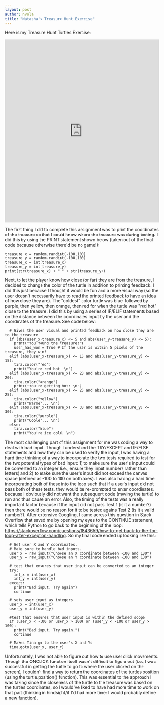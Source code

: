 ```yaml
---
layout: post
author: nvola
title: "Natasha's Treasure Hunt Exercise"
---
```

Here is my Treasure Hunt Turtles Exercise:


<iframe src="https://trinket.io/embed/python/cb703c766f" width="100%" height="600" frameborder="0" marginwidth="0" marginheight="0" allowfullscreen></iframe>



The first thing I did to complete this assignment was to print the coordinates of the treasure so that I could know where the treasure was during testing. I did this by using the PRINT statement shown below (taken out of the final code because otherwise there'd be no game!):

```
treasure_x = random.randint(-100,100)
treasure_y = random.randint(-100,100)
treasure_x = int(treasure_x)
treasure_y = int(treasure_y)
print(str(treasure_x) + " " + str(treasure_y))
```


Next, to let the player know how close (or far) they are from the treasure, I decided to change the color of the turtle in addition to printing feedback. I did this just because I thought it would be fun and a more visual way (so the user doesn't necessarily have to read the printed feedback to have an idea of how close they are). The "coldest" color turtle was blue, followed by purple, then yellow, then orange, then red for when the turtle was "red hot" close to the treasure. I did this by using a series of IF/ELIF statements based on the distance between the coordinates input by the user and the coordinates of the treasure. See code below:

```
  # Gives the user visual and printed feedback on how close they are to the treasure
  if (abs(user_x-treasure_x) <= 5 and abs(user_y-treasure_y) <= 5):
    print("You found the treasure!")
    user_has_won = True # If the user is within 5 pixels of the treasure, they win!
  elif (abs(user_x-treasure_x) <= 15 and abs(user_y-treasure_y) <= 15):
    tina.color("red")
    print("You're red hot! \n")
  elif (abs(user_x-treasure_x) <= 20 and abs(user_y-treasure_y) <= 20):
    tina.color("orange")
    print("You're getting hot! \n")
  elif (abs(user_x-treasure_x) <= 25 and abs(user_y-treasure_y) <= 25):
    tina.color("yellow")
    print("Warmer... \n")
  elif (abs(user_x-treasure_x) <= 30 and abs(user_y-treasure_y) <= 30):
    tina.color("purple")
    print("Cooler... \n")
  else:
    tina.color("blue")
    print("You're ice cold. \n")
```

The most challenging part of this assignment for me was coding a way to deal with bad input. Though I understand the TRY/EXCEPT and IF/ELSE statements and how they can be used to verify the input, I was having a hard time thinking of a way to incorporate the two tests required to test for the two potential types of bad input: 1) to make sure the user's input could be converted to an integer (i.e., ensure they input numbers rather than letters) and 2) to make sure the user's input did not exceed the canvas space (defined as -100 to 100 on both axes). I was also having a hard time incorporating both of these into the loop such that if a user's input did not pass both of these tests, they would be re-prompted to enter coordinates, because I obviously did not want the subsequent code (moving the turtle) to run and thus cause an error. Also, the timing of the tests was a really important factor because if the input did not pass Test 1 (is it a number?) then there would be no reason for it to be tested agains Test 2 (is it a valid number?). After extensive Googling, I came across this question in Stack Overflow that saved me by opening my eyes to the CONTINUE statement, which tells Python to go back to the beginning of the loop: https://stackoverflow.com/questions/1843659/how-to-get-back-to-the-for-loop-after-exception-handling. So my final code ended up looking like this: 

```
  # Get user X and Y coordinates.
  # Make sure to handle bad inputs.
  user_x = raw_input("Choose an X coordinate between -100 and 100")
  user_y = raw_input("Choose an Y coordinate between -100 and 100")
  
  # test that ensures that user input can be converted to an integer
  try:
    int_x = int(user_x)
    int_y = int(user_y)
  except:
    print("Bad input. Try again")
    continue 
  
  # sets user input as integers
  user_x = int(user_x)
  user_y = int(user_y)
  
  #test that ensures that user input is within the defined scope
  if (user_x < -100 or user_x > 100) or (user_y < -100 or user_y > 100):
    print("Bad input. Try again.")
    continue

  # Makes Tina go to the user's X and Ys
  tina.goto(user_x, user_y)
```

Unfortunately, I was not able to figure out how to use user click movements. Though the ONCLICK function itself wasn't difficult to figure out (i.e., I was successful in getting the turtle to go to where the user clicked on the screen), I couldn't find a way to return the coordinates of the turtles position (using the turtle.position() function). This was essential to the approach I was taking since the closeness of the turtle to the treasure was based on the turtles coordinates, so I would've liked to have had more time to work on that part (thinking in hindsight/if I'd had more time: I would probably define a new function).
    
